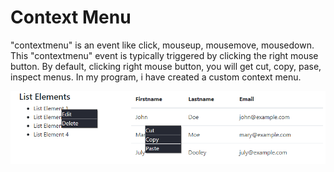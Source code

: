 # Context Menu

"contextmenu" is an event like click, mouseup, mousemove, mousedown. This "contextmenu" event is typically triggered by clicking the right mouse button.
By default, clicking right mouse button, you will get cut, copy, pase, inspect menus. In my program, i have created a custom context menu.

![Context-Menu](contextmenu.png)
